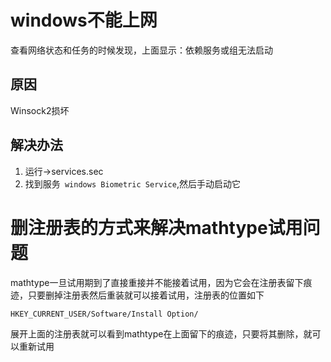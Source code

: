#  windows不能上网
查看网络状态和任务的时候发现，上面显示：依赖服务或组无法启动
## 原因
Winsock2损坏
## 解决办法
1. 运行->services.sec
2. 找到服务` windows Biometric Service`,然后手动启动它
#  删注册表的方式来解决mathtype试用问题
mathtype一旦试用期到了直接重接并不能接着试用，因为它会在注册表留下痕迹，只要删掉注册表然后重装就可以接着试用，注册表的位置如下

```
HKEY_CURRENT_USER/Software/Install Option/
```
展开上面的注册表就可以看到mathtype在上面留下的痕迹，只要将其删除，就可以重新试用